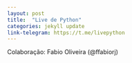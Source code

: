 ```yaml
---
layout: post
title:  "Live de Python"
categories: jekyll update
link-telegram: https://t.me/livepython
---
```

Colaboração: Fabio Oliveira (@ffabiorj)
